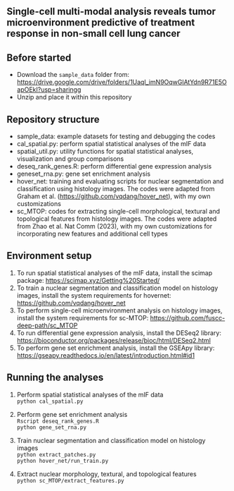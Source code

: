 ## Single-cell multi-modal analysis reveals tumor microenvironment predictive of treatment response in non-small cell lung cancer

## Before started

- Download the `sample_data` folder from: https://drive.google.com/drive/folders/1Uaql_imN9OqwGlAtYdn9R71E5OapOEkI?usp=sharingg
- Unzip and place it within this repository

## Repository structure

- sample_data: example datasets for testing and debugging the codes
- cal_spatial.py: perform spatial statistical analyses of the mIF data
- spatial_util.py: utility functions for spatial statistical analyses, visualization and group comparisons
- deseq_rank_genes.R: perform differential gene expression analysis
- geneset_rna.py: gene set enrichment analysis
- hover_net: training and evaluating scripts for nuclear segmentation and classification using histology images. The codes were adapted from Graham et al. (https://github.com/vqdang/hover_net), with my own customizations 
- sc_MTOP: codes for extracting single-cell morphological, textural and topological features from histology images. The codes were adapted from Zhao et al. Nat Comm (2023), with my own customizations for incorporating new features and additional cell types

## Environment setup 

1. To run spatial statistical analyses of the mIF data, install the scimap package: https://scimap.xyz/Getting%20Started/
2. To train a nuclear segmentation and classification model on histology images, install the system requirements for hovernet: https://github.com/vqdang/hover_net
3. To perform single-cell microenvironment analysis on histology images, install the system requirements for sc-MTOP: https://github.com/fuscc-deep-path/sc_MTOP
4. To run differential gene expression analysis, install the DESeq2 library: https://bioconductor.org/packages/release/bioc/html/DESeq2.html
5. To perform gene set enrichment analysis, install the GSEApy library: https://gseapy.readthedocs.io/en/latest/introduction.html#id1

## Running the analyses

1. Perform spatial statistical analyses of the mIF data<br>
    `python cal_spatial.py`

2. Perform gene set enrichment analysis<br>
    `Rscript deseq_rank_genes.R`<br>
    `python gene_set_rna.py`

3. Train nuclear segmentation and classification model on histology images<br>
    `python extract_patches.py`<br>
    `python hover_net/run_train.py`

4. Extract nuclear morphology, textural, and topological features<br>
    `python sc_MTOP/extract_features.py`












